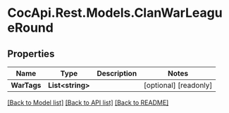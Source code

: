 ﻿# CocApi.Rest.Models.ClanWarLeagueRound

## Properties

Name | Type | Description | Notes
------------ | ------------- | ------------- | -------------
**WarTags** | **List&lt;string&gt;** |  | [optional] [readonly] 

[[Back to Model list]](../../README.md#documentation-for-models) [[Back to API list]](../../README.md#documentation-for-api-endpoints) [[Back to README]](../../README.md)

